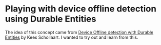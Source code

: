 # Playing with device offline detection using Durable Entities

The idea of this concept came from [Device Offline detection with Durable Entities](https://dev.to/azure/device-offline-detection-with-durable-entities-e8g) by Kees Schollaart. I wanted to try out and learn from this.